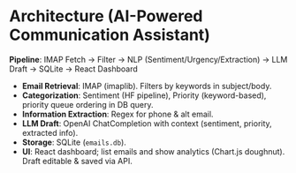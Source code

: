# Architecture (AI-Powered Communication Assistant)

**Pipeline**: IMAP Fetch → Filter → NLP (Sentiment/Urgency/Extraction) → LLM Draft → SQLite → React Dashboard

- **Email Retrieval**: IMAP (imaplib). Filters by keywords in subject/body.
- **Categorization**: Sentiment (HF pipeline), Priority (keyword-based), priority queue ordering in DB query.
- **Information Extraction**: Regex for phone & alt email.
- **LLM Draft**: OpenAI ChatCompletion with context (sentiment, priority, extracted info).
- **Storage**: SQLite (`emails.db`).
- **UI**: React dashboard; list emails and show analytics (Chart.js doughnut). Draft editable & saved via API.
